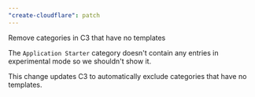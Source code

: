 ```yaml
---
"create-cloudflare": patch
---
```


Remove categories in C3 that have no templates

The `Application Starter` category doesn't contain any entries in experimental mode so we shouldn't show it.

This change updates C3 to automatically exclude categories that have no templates.
